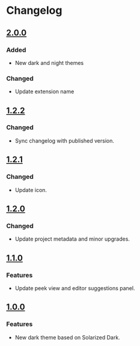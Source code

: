 # Changelog

## [2.0.0]

### Added

- New dark and night themes

### Changed

- Update extension name

## [1.2.2]

### Changed

- Sync changelog with published version.

## [1.2.1]

### Changed

- Update icon.

## [1.2.0]

### Changed

- Update project metadata and minor upgrades.

## [1.1.0]

### Features

- Update peek view and editor suggestions panel.

## [1.0.0]

### Features

- New dark theme based on Solarized Dark.

[2.0.0]: https://github.com/paro-paro/vscode-themes/compare/v1.2.2...v2.0.0
[1.2.2]: https://github.com/paro-paro/vscode-themes/compare/v1.2.1...v1.2.2
[1.2.1]: https://github.com/paro-paro/vscode-themes/compare/v1.2.0...v1.2.1
[1.2.0]: https://github.com/paro-paro/vscode-themes/compare/v1.1.0...v1.2.0
[1.1.0]: https://github.com/paro-paro/vscode-themes/compare/v1.0.0...v1.1.0
[1.0.0]: https://github.com/paro-paro/vscode-themes/releases/tag/v1.0.0
